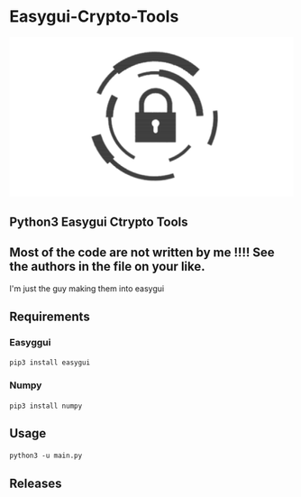 # Easygui-Crypto-Tools

![img](https://github.com/MXYLR/Easygui-Crypto-Tools/blob/master/%E5%8A%A0%E5%AF%86%E5%B7%A5%E5%85%B7%E7%AE%B1.png)

## Python3 Easygui Ctrypto Tools

## Most of the code are not written by me !!!! See the authors in the file on your like.

I'm just the guy making them into easygui

## Requirements

### Easyggui

`pip3 install easygui`

### Numpy

`pip3 install numpy`

## Usage

`python3 -u main.py`

## Releases
